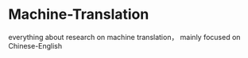 # Machine-Translation
everything about research on machine translation， mainly focused on Chinese-English
